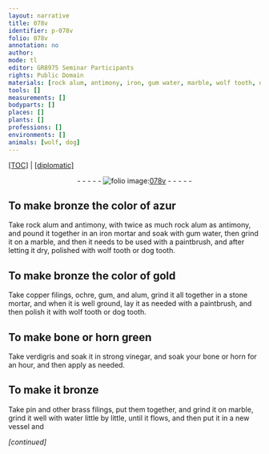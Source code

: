 ```yaml
---
layout: narrative
title: 078v
identifier: p-078v
folio: 078v
annotation: no
author:
mode: tl
editor: GR8975 Seminar Participants
rights: Public Domain
materials: [rock alum, antimony, iron, gum water, marble, wolf tooth, dog tooth, copper, ochre, gum, alum, stone, bone, horn, verdigris, vinegar, bronze, pin, brass, water]
tools: []
measurements: []
bodyparts: []
places: []
plants: []
professions: []
environments: []
animals: [wolf, dog]
---
```


<p><a href="{{ site.baseurl }}/translation/">[TOC]</a> | <a href="{{ site.baseurl }}/texts/p-078v_tc/" target="_blank">[diplomatic]</a></p><div class="folio" align="center">- - - - - <a href="http://gallica.bnf.fr/ark:/12148/btv1b10500001g/f162.item" target="_blank"><img src="https://cu-mkp.github.io/2017-workshop-edition/assets/photo-icon.png" alt="folio image: " style="display:inline-block; margin-bottom:-3px;"/>078v</a> - - - - - </div>  
  

## To make bronze the color of azur

 
Take <span class="m">rock alum</span> and <span class="m">antimony</span>, with twice as much <span class="m">rock alum</span> as <span class="m">antimony</span>, and pound it together in an <span class="m">iron</span> mortar and soak with <span class="m">gum water</span>, then grind it on a <span class="m">marble</span>, and then it needs to be used with a paintbrush, and after letting it dry, polished with <span class="m"><span class="al">wolf</span> tooth</span> or <span class="m"><span class="al">dog</span> tooth</span>.
 
 
  

## To make bronze the color of gold

 
Take <span class="m">copper</span> filings, <span class="m">ochre</span>, <span class="m">gum</span>, and <span class="m">alum</span>, grind it all together in a <span class="m">stone</span> mortar, and when it is well ground, lay it as needed with a paintbrush, and then polish it with <span class="m"><span class="al">wolf</span> tooth</span> or <span class="m"><span class="al">dog</span> tooth</span>.
 
 
  

## To make <span class="m">bone</span> or <span class="m">horn</span> green

 
Take <span class="m">verdigris</span> and soak it in strong <span class="m">vinegar</span>, and soak your <span class="m">bone</span> or <span class="m">horn</span> for an hour, and then apply as needed.
 
 
  

## To make <span class="sup">it</span> <span class="m">bronze</span>

 
Take <span class="m">pin</span> and other <span class="m">brass</span> filings, put them together, and grind it on <span class="m">marble</span>, grind it well with <span class="m">water</span> little by little, until it flows, and then put it in a new vessel and
 
*[continued]*
 
